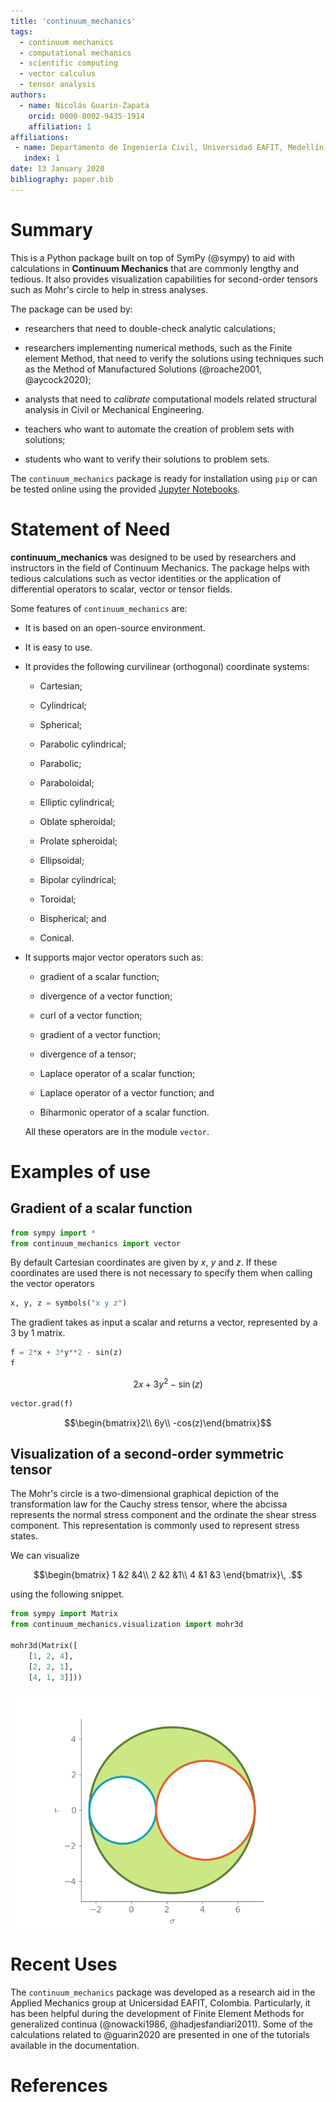 ```yaml
---
title: 'continuum_mechanics'
tags:
  - continuum mechanics
  - computational mechanics
  - scientific computing
  - vector calculus
  - tensor analysis
authors:
  - name: Nicolás Guarín-Zapata
    orcid: 0000-0002-9435-1914
    affiliation: 1
affiliations:
 - name: Departamento de Ingeniería Civil, Universidad EAFIT, Medellín-Colombia
   index: 1
date: 13 January 2020
bibliography: paper.bib
---
```


# Summary

This is a Python package built on top of SymPy (@sympy) to aid
with calculations in **Continuum Mechanics** that are commonly lengthy and
tedious. It also provides visualization capabilities for second-order tensors
such as Mohr's circle to help in stress analyses.

The package can be used by:

- researchers that need to double-check analytic calculations;

- researchers implementing numerical methods, such as the Finite element
  Method, that need to verify the solutions using techniques such as
  the Method of Manufactured Solutions (@roache2001, @aycock2020);

- analysts that need to _calibrate_ computational models related
  structural analysis in Civil or Mechanical Engineering.

- teachers who want to automate the creation of problem sets with
  solutions;

- students who want to verify their solutions to problem sets.

The `continuum_mechanics` package is ready for installation using `pip`
or can be tested online using the provided [Jupyter Notebooks](https://mybinder.org/v2/gh/nicoguaro/continuum_mechanics/master).

# Statement of Need

**continuum_mechanics** was designed to be used by researchers and instructors
in the field of Continuum Mechanics. The package helps with tedious calculations
such as vector identities or the application of differential operators to
scalar, vector or tensor fields.

Some features of ``continuum_mechanics`` are:

- It is based on an open-source environment.

- It is easy to use.

- It provides the following curvilinear (orthogonal) coordinate systems:

  - Cartesian;

  - Cylindrical;

  - Spherical;

  - Parabolic cylindrical;

  - Parabolic;

  - Paraboloidal;

  - Elliptic cylindrical;

  - Oblate spheroidal;

  - Prolate spheroidal;

  - Ellipsoidal;

  - Bipolar cylindrical;

  - Toroidal;

  - Bispherical; and

  - Conical.

- It supports major vector operators such as:

  - gradient of a scalar function;

  - divergence of a vector function;

  - curl of a vector function;

  - gradient of a vector function;

  - divergence of a tensor;

  - Laplace operator of a scalar function;

  - Laplace operator of a vector function; and

  - Biharmonic operator of a scalar function.

  All these operators are in the module `vector`.


# Examples of use

## Gradient of a scalar function



```python
from sympy import *
from continuum_mechanics import vector
```

By default Cartesian coordinates are given by $x$, $y$ and $z$.
If these coordinates are used there is not necessary to specify
them when calling the vector operators

```python
x, y, z = symbols("x y z")
```

The gradient takes as input a scalar and returns a vector,
represented by a 3 by 1 matrix.

```python
f = 2*x + 3*y**2 - sin(z)
f
```

$$2x + 3y^2 - \sin(z)$$

```python
vector.grad(f)
```

$$\begin{bmatrix}2\\ 6y\\ -cos(z)\end{bmatrix}$$


## Visualization of a second-order symmetric tensor

The Mohr's circle is a two-dimensional graphical depiction of the
transformation law for the Cauchy stress tensor, where the abcissa represents
the normal stress component and the ordinate the shear stress component.
This representation is commonly used to represent stress states.

We can visualize

$$\begin{bmatrix}
1 &2 &4\\
2 &2 &1\\
4 &1 &3
\end{bmatrix}\, .$$

using the following snippet.

```python
from sympy import Matrix
from continuum_mechanics.visualization import mohr3d

mohr3d(Matrix([
    [1, 2, 4],
    [2, 2, 1],
    [4, 1, 3]]))
```

![Mohr circle for a 3D symmetric tensor.](mohr3d.png)


# Recent Uses

The ``continuum_mechanics`` package was developed as a research aid in the
Applied Mechanics group at Unicersidad EAFIT, Colombia. Particularly, it has
been helpful during the development of Finite Element Methods for generalized
continua (@nowacki1986, @hadjesfandiari2011).  Some of the calculations
related to @guarin2020 are presented in one of the tutorials available
in the documentation.


# References
